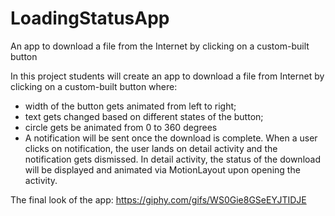 # LoadingStatusApp
An app to download a file from the Internet by clicking on a custom-built button

In this project students will create an app to download a file from Internet by clicking on a custom-built button where:

* width of the button gets animated from left to right;
* text gets changed based on different states of the button;
* circle gets be animated from 0 to 360 degrees
* A notification will be sent once the download is complete. When a user clicks on notification, the user lands on detail activity and the notification gets dismissed. In detail activity, the status of the download will be displayed and animated via MotionLayout upon opening the activity.

The final look of the app: https://giphy.com/gifs/WS0Gie8GSeEYJTIDJE


